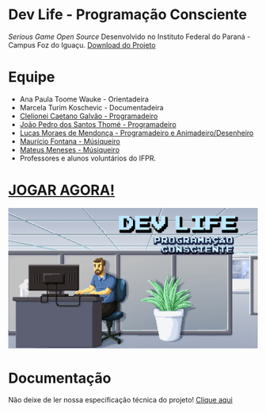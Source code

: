 # Dev Life - Programação Consciente
*Serious Game Open Source* Desenvolvido no Instituto Federal do Paraná - Campus Foz do Iguaçu. [Download do Projeto](https://github.com/jogosifpr/devlife/archive/master.zip)

# Equipe

* Ana Paula Toome Wauke - Orientadeira
* Marcela Turim Koschevic - Documentadeira
* [Clelionei Caetano Galvão - Programadeiro](mailto:ccaetanogalvao@gmail.com)
* [João Pedro dos Santos Thomé - Programadeiro](mailto:jpsthome@gmail.com)
* [Lucas Moraes de Mendonça - Programadeiro e Animadeiro/Desenheiro](http://lmoraes.tumblr.com)
* [Maurício Fontana - Músiqueiro](https://soundcloud.com/moritzo/dev-life-main)
* [Mateus Meneses - Músiqueiro](https://soundcloud.com/mateusmeneses)
* Professores e alunos voluntários do IFPR.

# [JOGAR AGORA!](http://devlife.esy.es)

![alt tag](/illustration/main.png?raw=true "Ilustração de Lucas Moraes")

# Documentação

Não deixe de ler nossa especificação técnica do projeto! [Clique aqui](https://github.com/jogosifpr/devlife/wiki)
